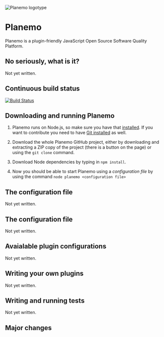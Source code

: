 ![Planemo logotype](https://raw.github.com/corgrath/planemo-javascript-open-source-software-quality-platform/master/resources/planemo_github_version.png)



Planemo
=================================================

Planemo is a plugin-friendly JavaScript Open Source Software Quality Platform.

No seriously, what is it?
-------------------------------------------------
Not yet written.


Continuous build status
-------------------------------------------------
[![Build Status](https://drone.io/github.com/corgrath/planemo-javascript-open-source-software-quality-platform/status.png)](https://drone.io/github.com/corgrath/planemo-javascript-open-source-software-quality-platform/latest)


Downloading and running Planemo
-------------------------------------------------

1. Planemo runs on Node.js, so make sure you have that [installed](http://nodejs.org/). If you want to contribute you need to have [Git installed](https://help.github.com/articles/set-up-git/) as well.

2. Download the whole Planemo GitHub project, either by downloading and extracting a ZIP copy of the project (there is a button on the page) or using the `git clone` command.

3. Download Node dependencies by typing in `npm install`.

4. Now you should be able to start Planemo using a *configuration file* by using the command `node planemo <configuration file>`



The configuration file
-------------------------------------------------
Not yet written.


The configuration file
-------------------------------------------------
Not yet written.


Avaialable plugin configurations
-------------------------------------------------
Not yet written.


Writing your own plugins
-------------------------------------------------

Not yet written.


Writing and running tests
-------------------------------------------------

Not yet written.


Major changes
-------------------------------------------------